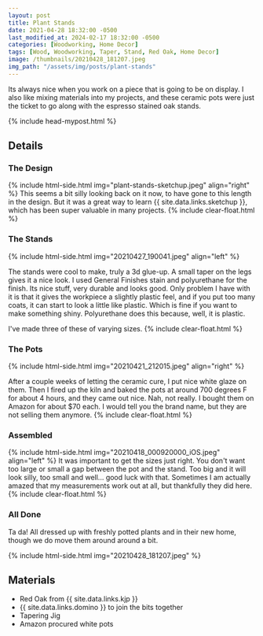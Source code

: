 ```yaml
---
layout: post
title: Plant Stands
date: 2021-04-28 18:32:00 -0500
last_modified_at: 2024-02-17 18:32:00 -0500
categories: [Woodworking, Home Decor]
tags: [Wood, Woodworking, Taper, Stand, Red Oak, Home Decor]
image: /thumbnails/20210428_181207.jpeg
img_path: "/assets/img/posts/plant-stands"
---
```


Its always nice when you work on a piece that is going to be on display.  I also like mixing materials into my projects, and these ceramic pots were just the ticket to go along with the espresso stained oak stands.

{% include head-mypost.html %}

## Details

### The Design

{% include html-side.html img="plant-stands-sketchup.jpeg" align="right" %}
This seems a bit silly looking back on it now, to have gone to this length in the design.  But it was a great way to learn {{ site.data.links.sketchup }}, which has been super valuable in many projects.
{% include clear-float.html %}

### The Stands

{% include html-side.html img="20210427_190041.jpeg" align="left" %}

The stands were cool to make, truly a 3d glue-up.  A small taper on the legs gives it a nice look.  I used General Finishes stain and polyurethane for the finish.  Its nice stuff, very durable and looks good.  Only problem I have with it is that it gives the workpiece a slightly plastic feel, and if you put too many coats, it can start to look a little like plastic.  Which is fine if you want to make something shiny.  Polyurethane does this because, well, it is plastic.

I've made three of these of varying sizes.
{% include clear-float.html %}

### The Pots

{% include html-side.html img="20210421_212015.jpeg" align="right" %}

After a couple weeks of letting the ceramic cure, I put nice white glaze on them.  Then I fired up the kiln and baked the pots at around 700 degrees F for about 4 hours, and they came out nice.  Nah, not really. I bought them on Amazon for about $70 each.  I would tell you the brand name, but they are not selling them anymore.
{% include clear-float.html %}

### Assembled

{% include html-side.html img="20210418_000920000_iOS.jpeg" align="left" %}
It was important to get the sizes just right.  You don't want too large or small a gap between the pot and the stand.  Too big and it will look silly, too small and well... good luck with that.  Sometimes I am actually amazed that my measurements work out at all, but thankfully they did here.
{% include clear-float.html %}

### All Done

Ta da!  All dressed up with freshly potted plants and in their new home, though we do move them around around a bit.

{% include html-side.html img="20210428_181207.jpeg" %}

## Materials

- Red Oak from {{ site.data.links.kjp }}
- {{ site.data.links.domino }} to join the bits together
- Tapering Jig
- Amazon procured white pots
